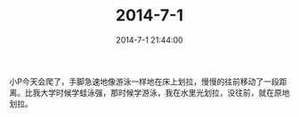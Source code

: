 ﻿---
title: "2014-7-1"
date: 2014-7-1 21:44:00
tags:
categories: 爸爸
---
小P今天会爬了，手脚急速地像游泳一样地在床上划拉，慢慢的往前移动了一段距离。比我大学时候学蛙泳强，那时候学游泳，我在水里光划拉，没往前，就在原地划拉。 ​​​​